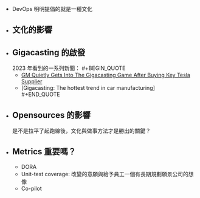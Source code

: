 - DevOps 明明提倡的就是一種文化
- ## 文化的影響
- ## Gigacasting 的啟發
  2023 年看到的一系列新聞：
  #+BEGIN_QUOTE
  * [GM Quietly Gets Into The Gigacasting Game After Buying Key Tesla Supplier](https://insideevs.com/news/696594/gm-buys-tesla-gigacasting-partner-tei/)
  * [Gigacasting: The hottest trend in car manufacturing]
  #+END_QUOTE
- ## Opensources 的影響
  是不是拉平了起跑線後，文化與做事方法才是勝出的關鍵？
- ## Metrics 重要嗎？
  * DORA
  * Unit-test coverage: 改變的意願與給予員工一個有長期規劃願景公司的想像
  * Co-pilot